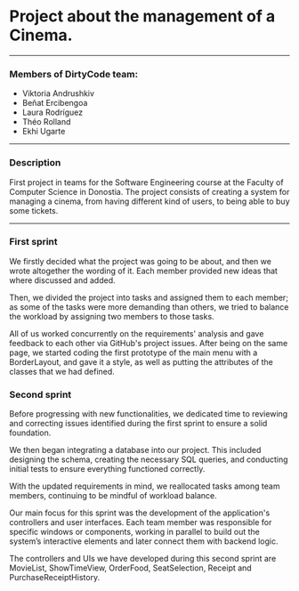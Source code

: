 # Project about the management of a Cinema.
* * *
### Members of DirtyCode team:
- Viktoria Andrushkiv
- Beñat Ercibengoa
- Laura Rodríguez
- Théo Rolland
- Ekhi Ugarte
* * *
### Description
First project in teams for the Software Engineering course at the Faculty of Computer Science in Donostia.
The project consists of creating a system for managing a cinema, from having different kind of
users, to being able to buy some tickets.
* * *
### First sprint
We firstly decided what the project was going to be about, and then we wrote altogether the
wording of it. Each member provided new ideas that where discussed and added.

Then, we divided the project into tasks and assigned them to each member; as some of the tasks
were more demanding than others, we tried to balance the workload by assigning two members to those tasks.

All of us worked concurrently on the requirements' analysis and gave feedback to each other via GitHub's
project issues. After being on the same page, we started coding the first prototype of the main menu with a 
BorderLayout, and gave it a style, as well as putting the attributes of the classes that we had defined.

### Second sprint
Before progressing with new functionalities, we dedicated time to reviewing and correcting issues identified during the first sprint to ensure a solid foundation.

We then began integrating a database into our project. This included designing the schema, creating the necessary SQL queries, and conducting initial tests to ensure everything functioned correctly.

With the updated requirements in mind, we reallocated tasks among team members, continuing to be mindful of workload balance.

Our main focus for this sprint was the development of the application's controllers and user interfaces. Each team member was responsible for specific windows or components, working in parallel to build out the system’s interactive elements and later connect them with backend logic.

The controllers and UIs we have developed during this second sprint are MovieList, ShowTimeView, OrderFood, SeatSelection, Receipt and PurchaseReceiptHistory.


